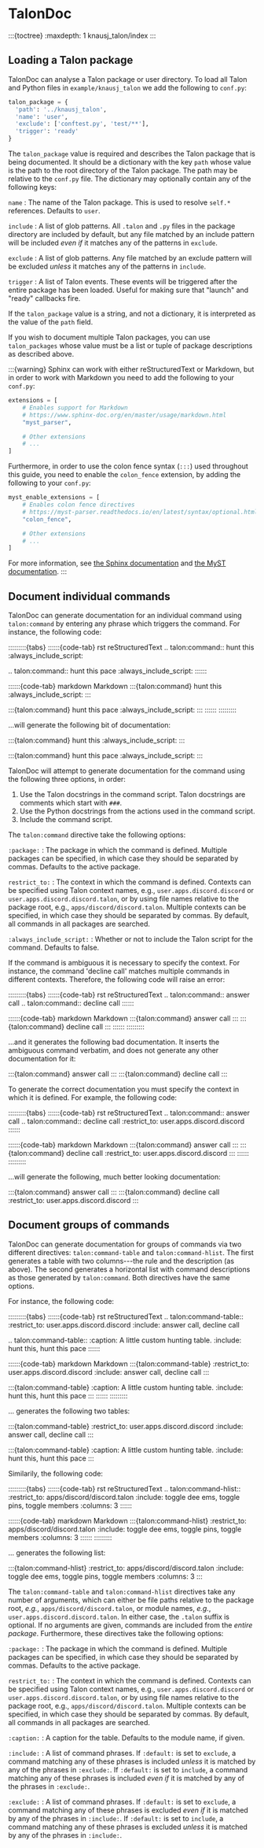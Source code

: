 # TalonDoc

:::{toctree}
  :maxdepth: 1
knausj_talon/index
:::

## Loading a Talon package

TalonDoc can analyse a Talon package or user directory. To load all Talon and
Python files in `example/knausj_talon` we add the following to `conf.py`:

```python
talon_package = {
  'path': '../knausj_talon',
  'name': 'user',
  'exclude': ['conftest.py', 'test/**'],
  'trigger': 'ready'
}
```

The `talon_package` value is required and describes the Talon package that
is being documented. It should be a dictionary with the key `path` whose
value is the path to the root directory of the Talon package. The path may be
relative to the `conf.py` file. The dictionary may optionally contain any of
the following keys:

`name`
: The name of the Talon package.
This is used to resolve `self.*` references.
Defaults to `user`.

`include`
: A list of glob patterns.
All `.talon` and `.py` files in the package directory are included by
default, but any file matched by an include pattern will be included _even
if_ it matches any of the patterns in `exclude`.

`exclude`
: A list of glob patterns.
Any file matched by an exclude pattern will be excluded _unless_ it matches
any of the patterns in `include`.

`trigger`
: A list of Talon events.
These events will be triggered after the entire package has been loaded.
Useful for making sure that "launch" and "ready" callbacks fire.

If the `talon_package` value is a string, and not a dictionary, it is
interpreted as the value of the `path` field.

If you wish to document multiple Talon packages, you can use `talon_packages`
whose value must be a list or tuple of package descriptions as described above.

:::{warning}
Sphinx can work with either reStructuredText or Markdown, but in order to work with Markdown you need to add the following to your `conf.py`:

```python
extensions = [
    # Enables support for Markdown
    # https://www.sphinx-doc.org/en/master/usage/markdown.html
    "myst_parser",

    # Other extensions
    # ...
]
```

Furthermore, in order to use the colon fence syntax (`:::`) used throughout this guide, you need to enable the `colon_fence` extension, by adding the following to your `conf.py`:

```python
myst_enable_extensions = [
    # Enables colon fence directives
    # https://myst-parser.readthedocs.io/en/latest/syntax/optional.html#syntax-colon-fence
    "colon_fence",

    # Other extensions
    # ...
]
```

For more information, see [the Sphinx documentation](https://www.sphinx-doc.org/en/master/usage/markdown.html) and [the MyST documentation](https://myst-parser.readthedocs.io/en/latest/).
:::

## Document individual commands

TalonDoc can generate documentation for an individual command using `talon:command` by entering any phrase which triggers the command. For instance, the following code:

:::::::::{tabs}
::::::{code-tab} rst reStructuredText
.. talon:command:: hunt this
  :always_include_script:

.. talon:command:: hunt this pace
  :always_include_script:
::::::

::::::{code-tab} markdown Markdown
:::{talon:command} hunt this
  :always_include_script:
:::

:::{talon:command} hunt this pace
  :always_include_script:
:::
::::::
:::::::::

...will generate the following bit of documentation:

:::{talon:command} hunt this
  :always_include_script:
:::

:::{talon:command} hunt this pace
  :always_include_script:
:::

TalonDoc will attempt to generate documentation for the command using the
following three options, in order:

1. Use the Talon docstrings in the command script. Talon docstrings are comments which start with `###`.
2. Use the Python docstrings from the actions used in the command script.
3. Include the command script.

The `talon:command` directive take the following options:

`:package:`
: The package in which the command is defined.
Multiple packages can be specified, in which case they should be separated by commas.
Defaults to the active package.

`restrict_to:`
: The context in which the command is defined.
Contexts can be specified using Talon context names, e.g., `user.apps.discord.discord` or `user.apps.discord.discord.talon`, or by using file names relative to the package root, e.g., `apps/discord/discord.talon`. Multiple contexts can be specified, in which case they should be separated by commas.
By default, all commands in all packages are searched.

`:always_include_script:`
: Whether or not to include the Talon script for the command.
Defaults to false.

If the command is ambiguous it is necessary to specify the context. For instance, the command 'decline call' matches multiple commands in different contexts. Therefore, the following code will raise an error:

:::::::::{tabs}
::::::{code-tab} rst reStructuredText
.. talon:command:: answer call
.. talon:command:: decline call
::::::

::::::{code-tab} markdown Markdown
:::{talon:command} answer call
:::
:::{talon:command} decline call
:::
::::::
:::::::::

...and it generates the following bad documentation. It inserts the ambiguous command verbatim, and does not generate any other documentation for it:

:::{talon:command} answer call
:::
:::{talon:command} decline call
:::

To generate the correct documentation you must specify the context in which it is defined. For example, the following code:

:::::::::{tabs}
::::::{code-tab} rst reStructuredText
.. talon:command:: answer call
.. talon:command:: decline call
  :restrict_to: user.apps.discord.discord
::::::

::::::{code-tab} markdown Markdown
:::{talon:command} answer call
:::
:::{talon:command} decline call
  :restrict_to: user.apps.discord.discord
:::
::::::
:::::::::

...will generate the following, much better looking documentation:

:::{talon:command} answer call
:::
:::{talon:command} decline call
  :restrict_to: user.apps.discord.discord
:::

## Document groups of commands

TalonDoc can generate documentation for groups of commands via two different directives: `talon:command-table` and `talon:command-hlist`. The first generates a table with two columns---the rule and the description (as above). The second generates a horizontal list with command descriptions as those generated by `talon:command`. Both directives have the same options.

For instance, the following code:

:::::::::{tabs}
::::::{code-tab} rst reStructuredText
.. talon:command-table::
  :restrict_to: user.apps.discord.discord
  :include: answer call, decline call

.. talon:command-table::
  :caption: A little custom hunting table.
  :include: hunt this, hunt this pace
::::::

::::::{code-tab} markdown Markdown
:::{talon:command-table}
  :restrict_to: user.apps.discord.discord
  :include: answer call, decline call
:::

:::{talon:command-table}
  :caption: A little custom hunting table.
  :include: hunt this, hunt this pace
:::
::::::
:::::::::

... generates the following two tables:

:::{talon:command-table}
  :restrict_to: user.apps.discord.discord
  :include: answer call, decline call
:::

:::{talon:command-table}
  :caption: A little custom hunting table.
  :include: hunt this, hunt this pace
:::

Similarily, the following code:

:::::::::{tabs}
::::::{code-tab} rst reStructuredText
.. talon:command-hlist::
  :restrict_to: apps/discord/discord.talon
  :include: toggle dee ems, toggle pins, toggle members
  :columns: 3
::::::

::::::{code-tab} markdown Markdown
:::{talon:command-hlist}
  :restrict_to: apps/discord/discord.talon
  :include: toggle dee ems, toggle pins, toggle members
  :columns: 3
::::::
:::::::::

... generates the following list:

:::{talon:command-hlist}
  :restrict_to: apps/discord/discord.talon
  :include: toggle dee ems, toggle pins, toggle members
  :columns: 3
:::

The `talon:command-table` and `talon:command-hlist` directives take any
number of arguments, which can either be file paths relative to the package
root, _e.g._, `apps/discord/discord.talon`, or module names, _e.g._,
`user.apps.discord.discord.talon`. In either case, the `.talon` suffix
is optional. If no arguments are given, commands are included from the _entire
package_. Furthermore, these directives take the following options:

`:package:`
: The package in which the command is defined.
Multiple packages can be specified, in which case they should be separated by commas.
Defaults to the active package.

`restrict_to:`
: The context in which the command is defined.
Contexts can be specified using Talon context names, e.g., `user.apps.discord.discord` or `user.apps.discord.discord.talon`, or by using file names relative to the package root, e.g., `apps/discord/discord.talon`. Multiple contexts can be specified, in which case they should be separated by commas.
By default, all commands in all packages are searched.

`:caption:`
: A caption for the table.
Defaults to the module name, if given.

`:include:`
: A list of command phrases.
If `:default:` is set to `exclude`, a command matching any of these phrases
is included _unless_ it is matched by any of the phrases in `:exclude:`.
If `:default:` is set to `include`, a command matching any of these phrases is included _even if_ it is matched by any of the phrases in `:exclude:`.

`:exclude:`
: A list of command phrases.
If `:default:` is set to `exclude`, a command matching any of these phrases is excluded _even if_ it is matched by any of the phrases in `:include:`.
If `:default:` is set to `include`, a command matching any of these phrases is excluded _unless_ it is matched by any of the phrases in `:include:`.
